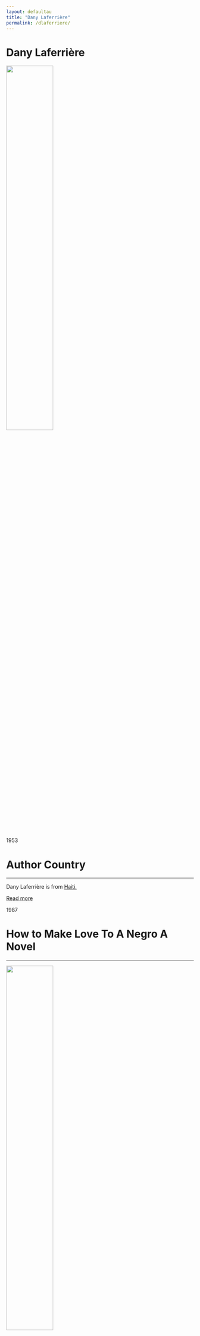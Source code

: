 ```yaml
---
layout: defaultau
title: "Dany Laferrière"
permalink: /dlaferriere/
---
```

<!-- partial:index.partial.html -->
<div class="content">
    <h1>Dany Laferrière</h1>
    <div class="quote">
        <div><img src="https://www.themoviedb.org/t/p/w300_and_h450_bestv2/51eqwgSUY6hCNjYL8HpFtsGu5ii.jpg"  height="50%" width = "50%" class="logo"></div>
    </div>
    <div class="timeline">
        <div style="padding-bottom:100px;"></div>
        <div class="block">
            <div class="date right"><p class="right"> 1953 </p></div>
            <div class="dot"></div>
            <div class="left first">
            <div class="author_country">
                <h1>Author Country</h1><hr>
            <div class="aclocation"><p>Dany Laferrière is from <a href="{{ site.baseurl }}/5">Haiti.</a></p></div>
              <div class="acreadmore">  <a href="https://en.wikipedia.org/wiki/Dany_Laferrière" target="_blank">Read more</a></div>
            </div>
            </div>
        </div>
        <div class="block">
            <div class="date left"><p class="left">1987</p></div>
            <div class="dot"></div>
            <div class="right hide">
                <h1>How to Make Love To A Negro A Novel</h1><hr>
                <p><img src="https://books.google.dm/books/content?id=EyKsulJLDhcC&pg=PP1&img=1&zoom=3&hl=en&sig=ACfU3U1FejVJhLAb0HgnSt8Sg9iv8-qp_Q&w=1280" height="50%" width = "50%"></p>
                <p>
                Language: English<br/>
                Publisher: Coach House Books<br/>
                Pub_location: Toronto, ON, Canada<br/>
                Genre: Fiction (Novel)<br/>
                Length: 117</p>
            </div>
        </div>
        <div class="block">
            <div class="date right"><p class="right">1987</p></div>
            <div class="dot"></div>
            <div class="left hide">
                <h1>Éroshima : Roman</h1><hr>
                <p><img src="https://images.leslibraires.ca/books/9782892951455/front/9782892951455_large.jpg" height="50%" width = "50%"></p>
                <p>Language: French<br/>
                Publisher: VLB éditeur<br/>
                Pub_location: Montréal, QC, Canada<br/>
                Genre: Fiction (Novel)<br/>
                Length: 168</p>
            </div>
        </div>
       <div class="block">
            <div class="date left"><p class="left">1992</p></div>
            <div class="dot"></div>
            <div class="right hide">
                <h1>Dining With The Dictator</h1><hr>
                <p><img src="https://pics.cdn.librarything.com/picsizes/a3/de/a3de2a58e9496f65935475a6151433041414141_v5.jpg" height="50%" width = "50%"></p>
                <p>Language: English<br/>
                Publisher: Coach House Press<br/>
                Pub_location: Toronto, ON, Canada<br/>
                Genre: Fiction (Novel)<br/>
                Length: 207</p>
            </div>
        </div>
        <div class="block">
            <div class="date right"><p class="right">1992</p></div>
            <div class="dot"></div>
            <div class="left hide">
                <h1>Eroshima</h1><hr>
                <p><img src="https://m.media-amazon.com/images/I/41If5Y3m0yL._SX333_BO1,204,203,200_.jpg" height="50%" width = "50%"></p>
                <p>Language: Dutch<br/>
                Publisher: Goossens<br/>
                Pub_location: Rijswijk, Netherlands<br/>
                Genre: Fiction (Novel)<br/>
                Length: 124</p>
            </div>
        </div>
        <div class="block">
            <div class="date left"><p class="left">1993</p></div>
            <div class="dot"></div>
            <div class="right hide">
                <h1>An Aroma Of Coffee</h1><hr>
                <p><img src="https://images-na.ssl-images-amazon.com/images/S/compressed.photo.goodreads.com/books/1640970011i/59986287.jpg" height="50%" width = "50%"></p>
                <p>Language: English<br/>
                Publisher: Coach House Press<br/>
                Pub_location: Toronto, ON, Canada<br/>
                Genre: Fiction (Novel)<br/>
                Length: 171</p>
            </div>
        </div>
        <div class="block">
            <div class="date right"><p class="right">1993</p></div>
            <div class="dot"></div>
            <div class="left hide">
                <h1>Cette Grenade Dans La Main Du Jeune Nègre Est-Elle Une Arme Ou Un Fruit? : Roman</h1><hr>
                <p><img src="https://images.epagine.fr/549/9782842613549_1_75.jpg" height="50%" width = "50%"></p>
                <p>Language: French<br/>
                Publisher: VLB éditeur<br/>
                Pub_location: Montréal, QC, Canada<br/>
                Genre: Fiction (Novel)<br/>
                Length: 200</p>
            </div>
        </div>
        <div class="block">
            <div class="date left"><p class="left">1994</p></div>
            <div class="dot"></div>
            <div class="right hide">
                <h1>Why Must A Black Writer Write About Sex?</h1><hr>
                <p><img src="https://m.media-amazon.com/images/I/51KrXO9jG1L._AC_SY350_QL15_.jpg" height="50%" width = "50%"></p>
                <p>Language: English<br/>
                Publisher: Coach House Press<br/>
                Pub_location: Toronto, ON, Canada<br/>
                Genre: Fiction (Novel)<br/>
                Length: 198</p>
            </div>
        </div>
        <div class="block">
            <div class="date right"><p class="right">1996</p></div>
            <div class="dot"></div>
            <div class="left hide">
                <h1>Pays Sans Chapeau : Roman</h1><hr>
                <p><img src="https://m.media-amazon.com/images/I/51S1HJKD34L.jpg" height="50%" width = "50%"></p>
                <p>Language: French<br/>
                Publisher: Lanctôt<br/>
                Pub_location: Montréal, QC, Canada<br/>
                Genre: Fiction (Novel)<br/>
                Length: 221</p>
            </div>
        </div>
        <div class="block">
            <div class="date left"><p class="left">1997</p></div>
            <div class="dot"></div>
            <div class="right hide">
                <h1>Down Among The Dead Men</h1><hr>
                <p><img src="https://m.media-amazon.com/images/I/41-FRhJ1DPL._AC_SY780_.jpg" height="50%" width = "50%"></p>
                <p>Language: English<br/>
                Publisher:  Douglas & McIntyre<br/>
                Pub_location: Vancouver, Canada<br/>
                Genre: Fiction (Novel)<br/>
                Length: 212</p>
            </div>
        </div>
        <div class="block">
            <div class="date right"><p class="right">1997</p></div>
            <div class="dot"></div>
            <div class="left hide">
                <h1>Drifting Year.</h1><hr>
                <p><img src="https://m.media-amazon.com/images/I/41X3ns5QMIL._AC_SY780_.jpg" height="50%" width = "50%"></p>
                <p>Language: English<br/>
                Publisher:  Douglas & McIntyre<br/>
                Pub_location: Toronto, ON, Canada<br/>
                Genre: Fiction (Novel)<br/>
                Length: 118</p>
            </div>
        </div>
        <div class="block">
            <div class="date left"><p class="left">1997</p></div>
            <div class="dot"></div>
            <div class="right hide">
                <h1>La Chair Du Maître</h1><hr>
                <p><img src="https://m.media-amazon.com/images/I/51PFy1anVWL._AC_SY780_.jpg" height="50%" width = "50%"></p>
                <p>Language: French<br/>
                Publisher: Lanctôt<br/>
                Pub_location: Montréal, QC, Canada<br/>
                Genre: Fiction (Novel)<br/>
                Length: 311</p>
            </div>
        </div>
        <div class="block">
            <div class="date right"><p class="right">1999</p></div>
            <div class="dot"></div>
            <div class="left hide">
                <h1>L'odeur Du Café : Récit</h1><hr>
                <p><img src="https://m.media-amazon.com/images/I/813pCyget7L.jpg" height="50%" width = "50%"></p>
                <p>Language: French<br/>
                Publisher: VLB éditeur<br/>
                Pub_location: Montréal, QC, Canada<br/>
                Genre: Fiction (Novel)<br/>
                Length: 222</p>
            </div>
        </div>
        <div class="block">
            <div class="date left"><p class="left">2000</p></div>
            <div class="dot"></div>
            <div class="right hide">
                <h1>Le Cri Des Oiseaux Fous : Roman</h1><hr>
                <p><img src="https://m.media-amazon.com/images/I/510QKHadBxL._SX327_BO1,204,203,200_.jpg" height="50%" width = "50%"></p>
                <p>Language: French<br/>
                Publisher: Lanctôt<br/>
                Pub_location: Montréal, QC, Canada<br/>
                Genre: Fiction (Novel)<br/>
                Length: 318</p>
            </div>
        </div>
        <div class="block">
            <div class="date right"><p class="right">2004</p></div>
            <div class="dot"></div>
            <div class="left hide">
                <h1>Esta granada en manos del joven negro es un arma o una fruta?</h1><hr>
                <p><img src="https://cdn.agapea.com/El-Cobre-Ediciones/ESTA-GRANADA-EN-MANOS-DEL-JOVEN-NEGRO-i7n72644.jpg" height="50%" width = "50%"></p>
                <p>Language: Spanish<br/>
                Publisher: El Cobre Ediciones<br/>
                Pub_location: Barcelona, Spain<br/>
                Genre: Fiction (Novel)<br/>
                Length: 392</p>
            </div>
        </div>
        <div class="block">
            <div class="date left"><p class="left">2004</p></div>
            <div class="dot"></div>
            <div class="right hide">
                <h1>Come diventare famosi senza far fatica</h1><hr>
                <p><img src="https://m.media-amazon.com/images/I/514yOeCkg6L._SR600%2C315_PIWhiteStrip%2CBottomLeft%2C0%2C35_SCLZZZZZZZ_FMpng_BG255%2C255%2C255.jpg" height="50%" width = "50%"></p>
                <p>Language: Italian<br/>
                Publisher: La Tartaruga Edizioni<br/>
                Pub_location: Milano, Italy<br/>
                Genre: Fiction (Novel)<br/>
                Length: 342</p>
            </div>
        </div>
        <div class="block">
            <div class="date right"><p class="right">2006</p></div>
            <div class="dot"></div>
            <div class="left hide">
                <h1>Vers le Sud : roman</h1><hr>
                <p><img src="https://www.livredepoche.com/sites/default/files/styles/manual_crop_269_435/public/images/livres/couv/9782253156666-001-T.jpeg?itok=ujsnhg49" height="50%" width = "50%"></p>
                <p>Language: French<br/>
                Publisher:  Boréal<br/>
                Pub_location: Montréal, QC, Canada<br/>
                Genre: Fiction (Novel)<br/>
                Length: 250</p>
            </div>
        </div>
        <div class="block">
            <div class="date left"><p class="left">2006</p></div>
            <div class="dot"></div>
            <div class="right hide">
                <h1>Verso il Sud</h1><hr>
                <p><img src="https://m.media-amazon.com/images/I/31pL+VJG90L._BO1,204,203,200_.jpg" height="50%" width = "50%"></p>
                <p>Language: Italian<br/>
                Publisher: La Tartaruga Edizioni<br/>
                Pub_location: Milano, Italy<br/>
                Genre: Fiction (Novel)<br/>
                Length: 319</p>
            </div>
        </div>
        <div class="block">
            <div class="date right"><p class="right">2007</p></div>
            <div class="dot"></div>
            <div class="left hide">
                <h1>Ka jugu</h1><hr>
                <p><img src="http://www.svastara.com/knjige/images/1253344114.jpg" height="50%" width = "50%"></p>
                <p>Language: Serbian<br/>
                Publisher: Laguna<br/>
                Pub_location: Beograd, Serbia<br/>
                Genre: Fiction (Novel)<br/>
                Length: 198</p>
            </div>
        </div>
        <div class="block">
            <div class="date left"><p class="left">2009</p></div>
            <div class="dot"></div>
            <div class="right hide">
                <h1>Heading south</h1><hr>
                <p><img src="https://books.google.dm/books/content?id=izoppa-eHlIC&printsec=frontcover&img=1&zoom=5&edge=curl&imgtk=AFLRE73HoDJRJ85fr9fx7u5u6BMUYhVz8nF1PKQSBuzgF_ljku5LKhBvI5GF631ifNaGItI_4Fhmi6tcu4BgGmXsh6dLKs6XQgAAx9vCDZDu9QNc__BtPkOsVdqB5UNMvs4XzU_G4pkM" height="50%" width = "50%"></p>
                <p>Language: English<br/>
                Publisher:  Douglas & McIntyre<br/>
                Pub_location: Vancouver, Canada<br/>
                Genre: Fiction (Novel)<br/>
                Length: 211</p>
            </div>
        </div>
        <div class="block">
            <div class="date right"><p class="right">2010</p></div>
            <div class="dot"></div>
            <div class="left hide">
                <h1>Un Art De Vivre Par Temps De Catastrophe</h1><hr>
                <p><img src="https://m.media-amazon.com/images/I/51cMbhIVmDL._SX290_BO1,204,203,200_.jpg" height="50%" width = "50%"></p>
                <p>Language: French<br/>
                Publisher: University of Alberta Press<br/>
                Pub_location: Edmonton, Canada<br/>
                Genre: Biography<br/>
                Length: 51</p>
            </div>
        </div>
        <div class="block">
            <div class="date left"><p class="left">2010</p></div>
            <div class="dot"></div>
            <div class="right hide">
                <h1>Le Serpent À Plumes Pour Haïti</h1><hr>
                <p><img src="http://ecx.images-amazon.com/images/I/418sReqFkwL._SX195_.jpg" height="50%" width = "50%"></p>
                <p>Language: French<br/>
                Publisher: Éditions du Rocher<br/>
                Pub_location: Paris, France<br/>
                Genre: Anthology<br/>
                Length: 175</p>
            </div>
        </div>
        <div class="block">
            <div class="date right"><p class="right">2010</p></div>
            <div class="dot"></div>
            <div class="left hide">
                <h1>I am a Japanese Writer : A Novel</h1><hr>
                <p><img src="https://m.media-amazon.com/images/I/51XNQ2OrLEL._AC_SY780_.jpg" height="50%" width = "50%"></p>
                <p>Language: English<br/>
                Publisher:  Douglas & McIntyre<br/>
                Pub_location: Vancouver, Canada<br/>
                Genre: Fiction (Novel)<br/>
                Length: 182</p>
            </div>
        </div>
        <div class="block">
            <div class="date left"><p class="left">2011</p></div>
            <div class="dot"></div>
            <div class="right hide">
                <h1>Le Charme Des Après-Midi Sans Fin: Rècit</h1><hr>
                <p><img src="https://www.editionsboreal.qc.ca/media/livres/grand/bc188laferriere_charme_w.jpg" height="50%" width = "50%"></p>
                <p>Language: French<br/>
                Publisher: Éditions du Rocher<br/>
                Pub_location: Paris, France<br/>
                Genre: Fiction (Novel)<br/>
                Length: 296</p>
            </div>
        </div>
        <div class="block">
            <div class="date right"><p class="right">2011</p></div>
            <div class="dot"></div>
            <div class="left hide">
                <h1>The Return</h1><hr>
                <p><img src="https://m.media-amazon.com/images/I/41La7ddn8QL._AC_SY780_.jpg" height="50%" width = "50%"></p>
                <p>Language: English<br/>
                Publisher:  Douglas & McIntyre<br/>
                Pub_location: Vancouver, Canada<br/>
                Genre: Fiction (Novel)<br/>
                Length: 227</p>
            </div>
        </div>
        <div class="block">
            <div class="date left"><p class="left">2011</p></div>
            <div class="dot"></div>
            <div class="right hide">
                <h1>L'art presque perdu de ne rien faire</h1><hr>
                <p><img src="https://www.livredepoche.com/sites/default/files/images/livres/couv/9782253194491-001-T.jpeg" height="50%" width = "50%"></p>
                <p>Language: French<br/>
                Publisher: Boréal<br/>
                Pub_location: Montréal, QC, Canada<br/>
                Genre: Biography<br/>
                Length: 389</p>
            </div>
        </div>
        <div class="block">
            <div class="date right"><p class="right">2012</p></div>
            <div class="dot"></div>
            <div class="left hide">
                <h1>El enigma del regreso</h1><hr>
                <p><img src="https://m.media-amazon.com/images/I/51f1HBUwbFL._AC_SY780_.jpg" height="50%" width = "50%"></p>
                <p>Language: Spanish<br/>
                Publisher: Alianza Editorial<br/>
                Pub_location: Madrid, Spain<br/>
                Genre: Fiction (Novel)<br/>
                Length: 313</p>
            </div>
        </div>
        <div class="block">
            <div class="date left"><p class="left">2013</p></div>
            <div class="dot"></div>
            <div class="right hide">
                <h1>Je Suis Fou De Vava</h1><hr>
                <p><img src="https://m.media-amazon.com/images/I/51k-yLry3ZL._AC_SY780_.jpg" height="50%" width = "50%"></p>
                <p>Language: French<br/>
                Publisher: Les Éditions de la Bagnole<br/>
                Pub_location: Montréal, QC, Canada<br/>
                Genre: Fiction (Novel)<br/>
                Length: 48</p>
            </div>
        </div>
        <div class="block">
            <div class="date right"><p class="right">2013</p></div>
            <div class="dot"></div>
            <div class="left hide">
                <h1>Das Rätsel Rer Rückkehr Roman</h1><hr>
                <p><img src="https://m.media-amazon.com/images/I/51-ExjDRwvL._SX323_BO1,204,203,200_.jpg" height="50%" width = "50%"></p>
                <p>Language: German<br/>
                Publisher: Wunderhorn<br/>
                Pub_location: Heidelberg, Germany<br/>
                Genre: Fiction (Novel)<br/>
                Length: 298</p>
            </div>
        </div>
        <div class="block">
            <div class="date left"><p class="left">2014</p></div>
            <div class="dot"></div>
            <div class="right hide">
                <h1>Le Baiser Mauve De Vava</h1><hr>
                <p><img src="https://m.media-amazon.com/images/I/61Givg-oFsL._AC_SY780_.jpg" height="50%" width = "50%"></p>
                <p>Language: French<br/>
                Publisher: Les Éditions de la Bagnole<br/>
                Pub_location: Montréal, QC, Canada<br/>
                Genre: Fiction (Novel)<br/>
                Length: 46</p>
            </div>
        </div>
        <div class="block">
            <div class="date right"><p class="right">2014</p></div>
            <div class="dot"></div>
            <div class="left hide">
                <h1>Wagahai wa Nihon sakka de aru</h1><hr>
                <p><img src="https://cdn.vectorstock.com/i/preview-1x/48/06/image-preview-icon-picture-placeholder-vector-31284806.jpg" height="50%" width = "50%"></p>
                <p>Language: Japanese<br/>
                Publisher: Fujiwara Shoten<br/>
                Pub_location: Tokyo, Japan<br/>
                Genre: Fiction (Novel)<br/>
                Length: 285</p>
            </div>
        </div>
        <div class="block">
            <div class="date left"><p class="left">2014</p></div>
            <div class="dot"></div>
            <div class="right hide">
                <h1>Amai hyoryu</h1><hr>
                <p><img src="https://cdn.vectorstock.com/i/preview-1x/48/06/image-preview-icon-picture-placeholder-vector-31284806.jpg" height="50%" width = "50%"></p>
                <p>Language: Japanese<br/>
                Publisher: Fujiwarashoten<br/>
                Pub_location: Tokyo, Japan<br/>
                Genre: Fiction (Novel)<br/>
                Length: 325</p>
            </div>
        </div>
        <div class="block">
            <div class="date right"><p class="right">2015</p></div>
            <div class="dot"></div>
            <div class="left hide">
                <h1>Chronique De La Dérive Douce: Roman</h1><hr>
                <p><img src="https://www.livredepoche.com/sites/default/files/styles/manual_crop_269_435/public/images/livres/couv/9782253173434-001-T.jpeg?itok=l50pWL3C" height="50%" width = "50%"></p>
                <p>Language: French<br/>
                Publisher: Éditions Grasset<br/>
                Pub_location: Paris, France<br/>
                Genre: Fiction (Novel)<br/>
                Length: 187</p>
            </div>
        </div>
        <div class="block">
            <div class="date left"><p class="left">2015</p></div>
            <div class="dot"></div>
            <div class="right hide">
                <h1>Paese senza cappello</h1><hr>
                <p><img src="https://m.media-amazon.com/images/I/81CPP518UeL._SL1500_.jpg" height="50%" width = "50%"></p>
                <p>Language: Italian<br/>
                Publisher:  Nottetempo<br/>
                Pub_location: Roma, Italy<br/>
                Genre: Fiction (Novel)<br/>
                Length: 265</p>
            </div>
        </div>
        <div class="block">
            <div class="date right"><p class="right">2016</p></div>
            <div class="dot"></div>
            <div class="left hide">
                <h1>L'arte Ormai Perduta Del Dolce Far Niente</h1><hr>
                <p><img src="https://m.media-amazon.com/images/I/61uQuENSwDL.jpg" height="50%" width = "50%"></p>
                <p>Language: Italian<br/>
                Publisher: 66thand2nd<br/>
                Pub_location: Roma, Italy<br/>
                Genre: Biography<br/>
                Length: 385</p>
            </div>
        </div>
        <div class="block">
            <div class="date left"><p class="left">2017</p></div>
            <div class="dot"></div>
            <div class="right hide">
                <h1>Tout Bouge Autour De Moi</h1><hr>
                <p><img src="http://memoiredencrier.com/wp-content/uploads/2011/06/Couv.-Tout-bouge-reedition-664x1024-191x300.jpg" height="50%" width = "50%"></p>
                <p>Language: French<br/>
                Publisher: Mémoire d'encrier<br/>
                Pub_location: Montréal, QC, Canada<br/>
                Genre: Biography<br/>
                Length: 163</p>
            </div>
        </div>
        <div class="block">
            <div class="date right"><p class="right">2018</p></div>
            <div class="dot"></div>
            <div class="left hide">
                <h1>Je Suis Un Écrivain Japonais : Roman</h1><hr>
                <p><img src="https://www.livredepoche.com/sites/default/files/styles/manual_crop_269_435/public/images/livres/couv/9782253156673-001-T.jpeg?itok=IkRlkDDy" height="50%" width = "50%"></p>
                <p>Language: French<br/>
                Publisher: Éditions Grasset<br/>
                Pub_location: Paris, France<br/>
                Genre: Fiction (Novel)<br/>
                Length: 210</p>
            </div>
        </div>
        <div class="block">
            <div class="date left"><p class="left">2018</p></div>
            <div class="dot"></div>
            <div class="right hide">
                <h1>Enigma Of The Return</h1><hr>
                <p><img src="https://www.hachette.co.uk/wp-content/uploads/2019/01/hbg-title-9781848662384-27.jpg?fit=779%2C1250" height="50%" width = "50%"></p>
                <p>Language: English<br/>
                Publisher: Maclehose Press<br/>
                Pub_location: London, United Kingdom<br/>
                Genre: Fiction (Novel)<br/>
                Length: 279</p>
            </div>
        </div>
        <div class="block">
            <div class="date right"><p class="right">2019</p></div>
            <div class="dot"></div>
            <div class="left hide">
                <h1>Le Goût Des Jeunes Filles: Roman</h1><hr>
                <p><img src="https://www.grasset.fr/sites/default/files/images/livres/couv/9782246686613-T.jpg" height="50%" width = "50%"></p>
                <p>Language: French<br/>
                Publisher: Éditions Gallimard<br/>
                Pub_location: Paris, France<br/>
                Genre: Fiction (Novel)<br/>
                Length: 381</p>
            </div>
        </div>
        <div class="block">
            <div class="date left"><p class="left">2019</p></div>
            <div class="dot"></div>
            <div class="right hide">
                <h1>Vers D'Autres Rives</h1><hr>
                <p><img src="https://www.editionsboreal.qc.ca/media/vignettes/livres/220x0/vers_autres_rives_cadre.jpg" height="50%" width = "50%"></p>
                <p>Language: French<br/>
                Publisher: Collège Boréal<br/>
                Pub_location: Sudbury, ON, Canada<br/>
                Genre: Fiction (Novel)<br/>
                Length: 106</p>
            </div>
        </div>
        <div class="block">
            <div class="date right"><p class="right">2019</p></div>
            <div class="dot"></div>
            <div class="left hide">
                <h1>La Fête Des Morts</h1><hr>
                <p><img src="https://m.media-amazon.com/images/I/51zDrwYw32L._AC_SY780_.jpg" height="50%" width = "50%"></p>
                <p>Language: French<br/>
                Publisher: Les Éditions de la Bagnole<br/>
                Pub_location: Montréal, QC, Canada<br/>
                Genre: Fiction (Novel)<br/>
                Length: 44</p>
            </div>
        </div>
        <div class="block">
            <div class="date left"><p class="left">2019</p></div>
            <div class="dot"></div>
            <div class="right hide">
                <h1>Sono uno scrittore giapponese</h1><hr>
                <p><img src="https://kbimages1-a.akamaihd.net/3067a832-dc9a-4dcf-be2c-0d637f8b0a5d/1200/1200/False/sono-uno-scrittore-giapponese.jpg" height="50%" width = "50%"></p>
                <p>Language: Italian<br/>
                Publisher: 66thand2nd<br/>
                Pub_location: Roma, Italy<br/>
                Genre: Fiction (Novel)<br/>
                Length: 189</p>
            </div>
        </div>
        <div class="block">
            <div class="date right"><p class="right">2020</p></div>
            <div class="dot"></div>
            <div class="left hide">
                <h1>Journal D'un U En Pyjama</h1><hr>
                <p><img src="https://www.livredepoche.com/sites/default/files/styles/manual_crop_269_435/public/images/livres/couv/9782253000808-001-T.jpeg?itok=1NS3a-TF" height="50%" width = "50%"></p>
                <p>Language: French<br/>
                Publisher: Mémoire d'encrier<br/>
                Pub_location: Montréal, QC, Canada<br/>
                Genre: Fiction (Novel)<br/>
                Length: 346</p>
            </div>
        </div>
        <div class="block">
            <div class="date left"><p class="left">2020</p></div>
            <div class="dot"></div>
            <div class="right hide">
                <h1>L'Exil Vaut Le Voyage</h1><hr>
                <p><img src="https://www.grasset.fr/sites/default/files/images/livres/couv/9782246858577-001-T.jpeg" height="50%" width = "50%"></p>
                <p>Language: French<br/>
                Publisher: Éditions Grasset<br/>
                Pub_location: Paris, France<br/>
                Genre: Fiction (Novel)<br/>
                Length: 403</p>
            </div>
        </div>
        <div class="block">
            <div class="date right"><p class="right">2021</p></div>
            <div class="dot"></div>
            <div class="left hide">
                <h1>Comment Faire L'amour Avec Un Nègre Sans Se Fatiguer: Roman</h1><hr>
                <p><img src="https://secure.sogides.com/public/produits/9782/892/952/gr_9782892952698.jpg" height="50%" width = "50%"></p>
                <p>Language: French<br/>
                Publisher: Le Serpent a Plumes Édition<br/>
                Pub_location: Paris, France<br/>
                Genre: Fiction (Novel)<br/>
                Length: 165</p>
            </div>
        </div>
</div>
  <!-- partial -->
<script src='https://cdnjs.cloudflare.com/ajax/libs/jquery/3.1.1/jquery.min.js'></script><script  src="{{ site.baseurl }}/assets/js/authorscript.js"></script>